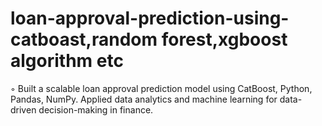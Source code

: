 # loan-approval-prediction-using-catboast,random forest,xgboost algorithm etc
◦ Built a scalable loan approval prediction model using CatBoost, Python, Pandas, NumPy. Applied data analytics and machine learning for data-driven decision-making in finance.
